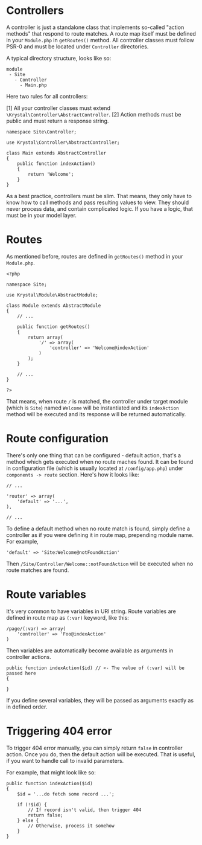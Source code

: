 Controllers
===========

A controller is just a standalone class that implements so-called "action methods" that respond to route matches. A route map itself must be defined in your `Module.php` in `getRoutes()` method. All controller classes must follow PSR-0 and must be located under `Controller` directories.

A typical directory structure, looks like so:

    module
     - Site
       - Controller
         - Main.php

Here two rules for all controllers:

[1] All your controller classes must extend `\Krystal\Controller\AbstractController`.
[2] Action methods must be public and must return a response string.




    namespace Site\Controller;
    
    use Krystal\Controller\AbstractController;
    
    class Main extends AbstractController
    {
    	public function indexAction()
    	{
    		return 'Welcome';
    	}
    }

As a best practice, controllers must be slim. That means, they only have to know how to call methods and pass resulting values to view. They should never process data, and contain complicated logic. If you have a logic, that must be in your model layer.

Routes
======

As mentioned before, routes are defined in `getRoutes()` method in your `Module.php`.


    <?php
    
    namespace Site;
    
    use Krystal\Module\AbstractModule;
    
    class Module extends AbstractModule
    {
    	// ...
    
    	public function getRoutes()
    	{
    		return array(
    			'/' => array(
    				'controller' => 'Welcome@indexAction'
    			)
    		);
    	}
    
    	// ...
    }
    
    ?>

That means, when route `/` is matched, the controller under target module (which is `Site`) named `Welcome` will be instantiated and its `indexAction` method will be executed and its response will be returned automatically.

Route configuration
===================

There's only one thing that can be configured - default action, that's a method which gets executed when no route maches found. It can be found in configuration file (which is usually located at `/config/app.php`) under `components -> route` section. Here's how it looks like:

    // ...
    
    'router' => array(
    	'default' => '...',
    ),
    
    // ...

To define a default method when no route match is found, simply define a controller as if you were defining it in route map, prepending module name. For example,

    'default' => 'Site:Welcome@notFoundAction'

Then `/Site/Controller/Welcome::notFoundAction` will be executed when no route matches are found.

# Route variables

It's very common to have variables in URI string. Route variables are defined in route map as `(:var)` keyword, like this:

    /page/(:var) => array(
    	'controller' => 'Foo@indexAction'
    )

Then variables are automatically become available as arguments in controller actions.

    public function indexAction($id) // <- The value of (:var) will be passed here
    {
    
    }

If you define several variables, they will be passed as arguments exactly as in defined order.

# Triggering 404 error

To trigger 404 error manually, you can simply return `false` in controller action. Once you do, then the default action will be executed. That is useful, if you want to handle call to invalid parameters.

For example, that might look like so:

    public function indexAction($id)
    {
    	$id = '...do fetch some record ...';
    
    	if (!$id) {
    		// If record isn't valid, then trigger 404
    		return false;
    	} else {
    		// Otherwise, process it somehow
    	}
    }

